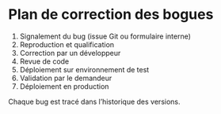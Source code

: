 # Plan de correction des bogues

1. Signalement du bug (issue Git ou formulaire interne)
2. Reproduction et qualification
3. Correction par un développeur
4. Revue de code
5. Déploiement sur environnement de test
6. Validation par le demandeur
7. Déploiement en production

Chaque bug est tracé dans l’historique des versions.
